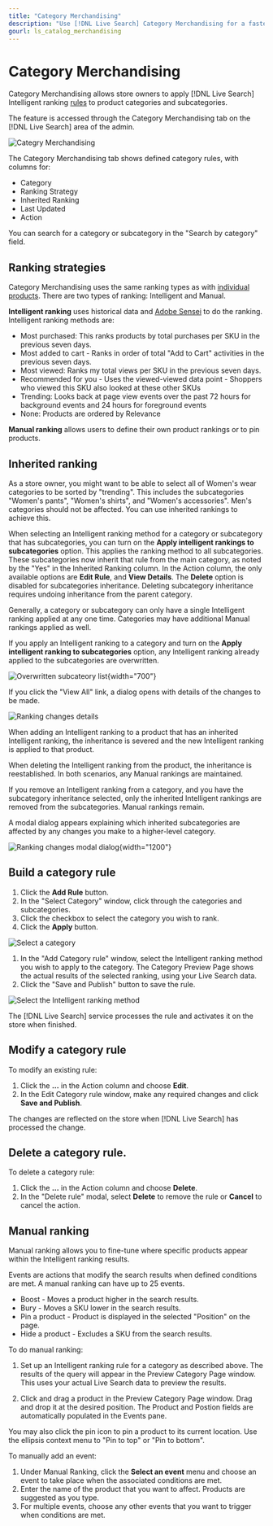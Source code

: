 ```yaml
---
title: "Category Merchandising"
description: "Use [!DNL Live Search] Category Merchandising for a faster shopping experience."
gourl: ls_catalog_merchandising
---
```


# Category Merchandising

Category Merchandising allows store owners to apply [!DNL Live Search] Intelligent ranking [rules](rules.md) to product categories and subcategories.

The feature is accessed through the Category Merchandising tab on the [!DNL Live Search] area of the admin.

![Categry Merchandising](assets/category_workspace.png)

The Category Merchandising tab shows defined category rules, with columns for:

* Category
* Ranking Strategy
* Inherited Ranking
* Last Updated
* Action

You can search for a category or subcategory in the "Search by category" field.

## Ranking strategies

Category Merchandising uses the same ranking types as with [individual products](rules-workspace.md).
There are two types of ranking: Intelligent and Manual.

**Intelligent ranking** uses historical data and [Adobe Sensei](https://www.adobe.com/sensei.html) to do the ranking. 
Intelligent ranking methods are:

* Most purchased: This ranks products by total purchases per SKU in the previous seven days.
* Most added to cart - Ranks in order of total "Add to Cart" activities in the previous seven days.
* Most viewed: Ranks my total views per SKU in the previous seven days.
* Recommended for you - Uses the viewed-viewed data point - Shoppers who viewed this SKU also looked at these other SKUs
* Trending: Looks back at page view events over the past 72 hours for background events and 24 hours for foreground events
* None: Products are ordered by Relevance

**Manual ranking** allows users to define their own product rankings or to pin products.

## Inherited ranking

As a store owner, you might want to be able to select all of Women's wear categories to be sorted by "trending". This includes the subcategories "Women's pants", "Women's shirts", and "Women's accessories". Men's categories should not be affected. You can use inherited rankings to achieve this.

When selecting an Intelligent ranking method for a category or subcategory that has subcategories, you can turn on the **Apply intelligent rankings to subcategories** option. This applies the ranking method to all subcategories.
These subcategories now inherit that rule from the main category, as noted by the "Yes" in the Inherited Ranking column. In the Action column, the only available options are **Edit Rule**, and **View Details**. The **Delete** option is disabled for subcategories inheritance. Deleting subcategory inheritance requires undoing inheritance from the parent category.

Generally, a category or subcategory can only have a single Intelligent ranking applied at any one time. Categories may have additional Manual rankings applied as well.

If you apply an Intelligent ranking to a category and turn on the **Apply intelligent ranking to subcategories** option, any Intelligent ranking already applied to the subcategories are overwritten.

![Overwritten subcateory list](assets/category_overwite_subs.png){width="700"}

If you click the "View All" link, a dialog opens with details of the changes to be made.

![Ranking changes details](assets/category_overwrite.png)

When adding an Intelligent ranking to a product that has an inherited Intelligent ranking, the inheritance is severed and the new Intelligent ranking is applied to that product. 

When deleting the Intelligent ranking from the product, the inheritance is reestablished.
In both scenarios, any Manual rankings are maintained.

If you remove an Intelligent ranking from a category, and you have the subcategory inheritance selected, only the inherited Intelligent rankings are removed from the subcategories. Manual rankings remain.

A modal dialog appears explaining which inherited subcategories are affected by any changes you make to a higher-level category.

![Ranking changes modal dialog](assets/category_overwrite_modal.png){width="1200"}

## Build a category rule

1. Click the **Add Rule** button.
1. In the "Select Category" window, click through the categories and subcategories.
1. Click the checkbox to select the category you wish to rank.
1. Click the **Apply** button.

![Select a category](assets/category_select.png)

1. In the "Add Category rule" window, select the Intelligent ranking method you wish to apply to the category.
   The Category Preview Page shows the actual results of the selected ranking, using your Live Search data.
1. Click the "Save and Publish" button to save the rule.

![Select the Intelligent ranking method](assets/category_ranking.png)

The [!DNL Live Search] service processes the rule and activates it on the store when finished.

## Modify a category rule

To modify an existing rule:

1. Click the **...** in the Action column and choose **Edit**.
1. In the Edit Category rule window, make any required changes and click **Save and Publish**.

The changes are reflected on the store when [!DNL Live Search] has processed the change.

## Delete a category rule.

To delete a category rule:

1. Click the **...** in the Action column and choose **Delete**.
1. In the "Delete rule" modal, select **Delete** to remove the rule or **Cancel** to cancel the action.

## Manual ranking

Manual ranking allows you to fine-tune where specific products appear within the Intelligent ranking results.

Events are actions that modify the search results when defined conditions are met. A manual ranking can have up to 25 events.

* Boost - Moves a product higher in the search results.
* Bury - Moves a SKU lower in the search results.
* Pin a product - Product is displayed in the selected "Position" on the page.
* Hide a product - Excludes a SKU from the search results.

To do manual ranking:

1. Set up an Intelligent ranking rule for a category as described above. The results of the query will appear in the Preview Category Page window. This uses your actual Live Search data to preview the results.

1. Click and drag a product in the Preview Category Page window. Drag and drop it at the desired position. The Product and Postion fields are automatically populated in the Events pane.
  
  You may also click the pin icon to pin a product to its current location. Use the ellipsis context menu to "Pin to top" or "Pin to bottom".

To manually add an event:

1. Under Manual Ranking, click the **Select an event** menu and choose an event to take place when the associated conditions are met. 
1. Enter the name of the product that you want to affect. Products are suggested as you type.
1. For multiple events, choose any other events that you want to trigger when conditions are met.
